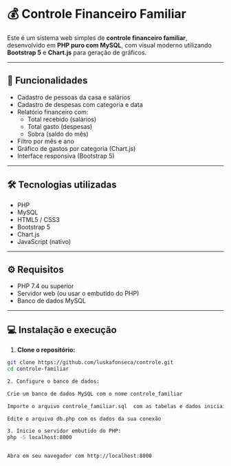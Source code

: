 # 💰 Controle Financeiro Familiar

Este é um sistema web simples de **controle financeiro familiar**, desenvolvido em **PHP puro com MySQL**, com visual moderno utilizando **Bootstrap 5** e **Chart.js** para geração de gráficos.

---

## 🚀 Funcionalidades

- Cadastro de pessoas da casa e salários
- Cadastro de despesas com categoria e data
- Relatório financeiro com:
  - Total recebido (salários)
  - Total gasto (despesas)
  - Sobra (saldo do mês)
- Filtro por mês e ano
- Gráfico de gastos por categoria (Chart.js)
- Interface responsiva (Bootstrap 5)

---

## 🛠️ Tecnologias utilizadas

- PHP 
- MySQL
- HTML5 / CSS3
- Bootstrap 5
- Chart.js
- JavaScript (nativo)

---

## ⚙️ Requisitos

- PHP 7.4 ou superior
- Servidor web (ou usar o embutido do PHP)
- Banco de dados MySQL

---

## 💻 Instalação e execução

1. **Clone o repositório:**

```bash
git clone https://github.com/luskafonseca/controle.git
cd controle-familiar

2. Configure o banco de dados:

Crie um banco de dados MySQL com o nome controle_familiar

Importe o arquivo controle_familiar.sql  com as tabelas e dados iniciais

Edite o arquivo db.php com os dados da sua conexão

3. Inicie o servidor embutido do PHP:
php -S localhost:8000


Abra em seu navegador com http://localhost:8000